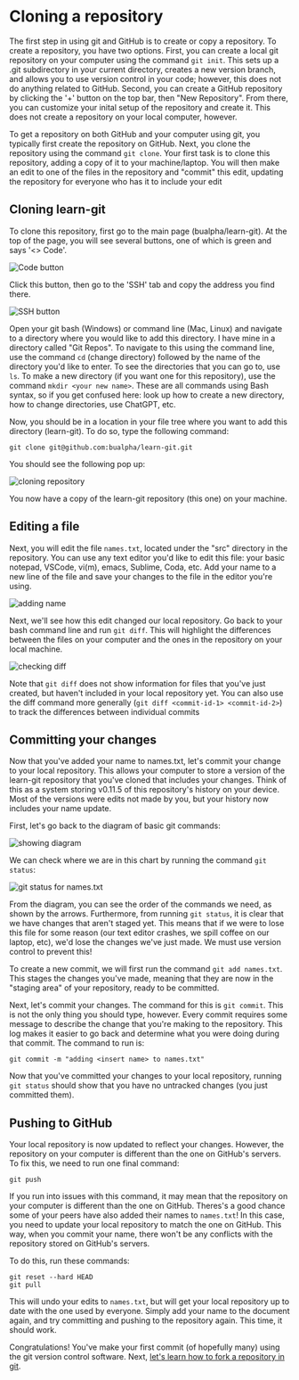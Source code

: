 # Cloning a repository

The first step in using git and GitHub is to create or copy a repository. To
create a repository, you have two options. First, you can create a local git
repository on your computer using the command `git init`. This sets up a .git
subdirectory in your current directory, creates a new version branch, and
allows you to use version control in your code; however, this does not do
anything related to GitHub. Second, you can create a GitHub repository by
clicking the '+' button on the top bar, then "New Repository". From there, you
can customize your inital setup of the repository and create it. This does not
create a repository on your local computer, however.

To get a repository on both GitHub and your computer using git, you typically
first create the repository on GitHub. Next, you clone the repository using the
command `git clone`. Your first task is to clone this repository, adding a
copy of it to your machine/laptop. You will then make an edit to one of the
files in the repository and "commit" this edit, updating the repository for
everyone who has it to include your edit

## Cloning learn-git

To clone this repository, first go to the main page (bualpha/learn-git). At the
top of the page, you will see several buttons, one of which is green and says
'<> Code'.

![Code button](/img/clone/code_button.png)

Click this button, then go to the 'SSH' tab and copy the address you find there.

![SSH button](/img/clone/ssh_button.png)

Open your git bash (Windows) or command line (Mac, Linux) and navigate to a 
directory where you would like to add this directory. I have mine in a directory
called "Git Repos". To navigate to this using the command line, use the command
`cd` (change directory) followed by the name of the directory you'd like to
enter. To see the directories that you can go to, use `ls`. To make a new
directory (if you want one for this repository), use the command `mkdir <your
new name>`. These are all commands using Bash syntax, so if you get confused
here: look up how to create a new directory, how to change directories, use
ChatGPT, etc.

Now, you should be in a location in your file tree where you want to add this
directory (learn-git). To do so, type the following command:

    git clone git@github.com:bualpha/learn-git.git

You should see the following pop up:

![cloning repository](/img/clone/git_clone.png)

You now have a copy of the learn-git repository (this one) on your machine.

## Editing a file

Next, you will edit the file `names.txt`, located under the "src" directory in
the repository. You can use any text editor you'd like to edit this file: your
basic notepad, VSCode, vi(m), emacs, Sublime, Coda, etc. Add your name to a new
line of the file and save your changes to the file in the editor you're using.

![adding name](/img/clone/adding_name.png)

Next, we'll see how this edit changed our local repository. Go back to your
bash command line and run `git diff`. This will highlight the differences
between the files on your computer and the ones in the repository on your local
machine.

![checking diff](/img/clone/git_diff_names.png)

Note that `git diff` does not show information for files that you've just
created, but haven't included in your local repository yet. You can also use
the diff command more generally (`git diff <commit-id-1> <commit-id-2>`) to
track the differences between individual commits

## Committing your changes

Now that you've added your name to names.txt, let's commit your change to your
local repository. This allows your computer to store a version of the learn-git
repository that you've cloned that includes your changes. Think of this as
a system storing v0.11.5 of this repository's history on your device. Most of
the versions were edits not made by you, but your history now includes your
name update.

First, let's go back to the diagram of basic git commands:

![showing diagram](/img/clone/git_diagram.png)

We can check where we are in this chart by running the command `git status`:

![git status for names.txt](/img/clone/git_status_names.png)

From the diagram, you can see the order of the commands we need, as shown by 
the arrows. Furthermore, from running `git status`, it is clear that we have
changes that aren't staged yet. This means that if we were to lose this file
for some reason (our text editor crashes, we spill coffee on our laptop, etc),
we'd lose the changes we've just made. We must use version control to prevent
this!

To create a new commit, we will first run the command `git add names.txt`. 
This stages the changes you've made, meaning that they are now in the "staging
area" of your repository, ready to be committed.

Next, let's commit your changes. The command for this is `git commit`. This
is not the only thing you should type, however. Every commit requires some
message to describe the change that you're making to the repository. This log
makes it easier to go back and determine what you were doing during that
commit. The command to run is:

    git commit -m "adding <insert name> to names.txt"

Now that you've committed your changes to your local repository, running `git
status` should show that you have no untracked changes (you just committed
them).

## Pushing to GitHub

Your local repository is now updated to reflect your changes. However, the
repository on your computer is different than the one on GitHub's servers. To
fix this, we need to run one final command:

    git push

If you run into issues with this command, it may mean that the repository on
your computer is different than the one on GitHub. Theres's a good chance some
of your peers have also added their names to `names.txt`! In this case, you
need to update your local repository to match the one on GitHub. This way, when
you commit your name, there won't be any conflicts with the repository stored
on GitHub's servers.

To do this, run these commands:

    git reset --hard HEAD
    git pull

This will undo your edits to `names.txt`, but will get your local repository up
to date with the one used by everyone. Simply add your name to the document
again, and try committing and pushing to the repository again. This time, it
should work.

Congratulations! You've make your first commit (of hopefully many) using the
git version control software. Next, [let's learn how to fork a repository in 
git](/tasks/fork.md).